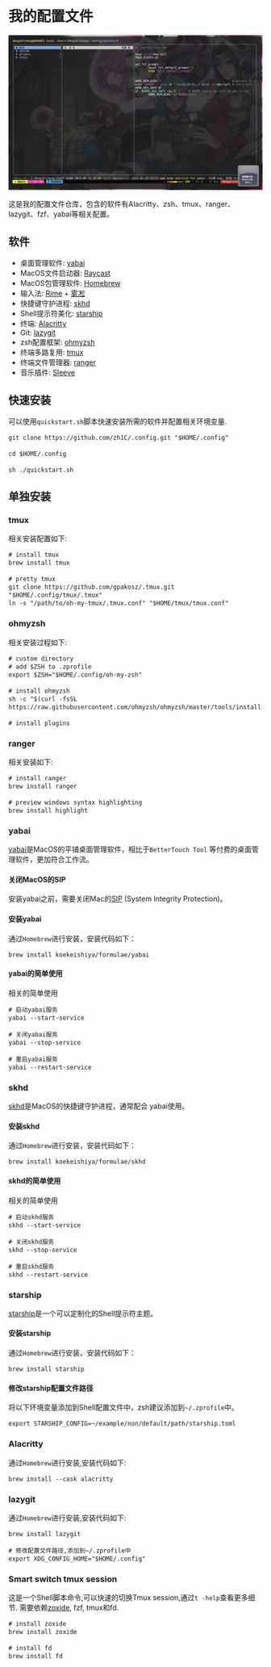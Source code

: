 # 我的配置文件

![screenshot](./ScreenShot.png)

这是我的配置文件仓库，包含的软件有Alacritty、zsh、tmux、ranger、lazygit、fzf、yabai等相关配置。

## 软件

- 桌面管理软件: [yabai](https://github.com/koekeishiya/yabai)
- MacOS文件启动器: [Raycast](https://www.raycast.com)
- MacOS包管理软件: [Homebrew](https://brew.sh)
- 输入法: [Rime](https://rime.im/) + [雾凇](https://github.com/iDvel/rime-ice)
- 快捷键守护进程: [skhd](https://github.com/koekeishiya/skhd)
- Shell提示符美化: [starship](https://github.com/starship/starship)
- 终端: [Alacritty](https://github.com/alacritty/alacritty)
- Git: [lazygit](https://github.com/jesseduffield/lazygit)
- zsh配置框架: [ohmyzsh](https://github.com/ohmyzsh/ohmyzsh)
- 终端多路复用: [tmux](https://github.com/tmux/tmux)
- 终端文件管理器: [ranger](https://github.com/ranger/ranger)
- 音乐插件: [Sleeve](https://replay.software/sleeve)

## 快速安装

可以使用`quickstart.sh`脚本快速安装所需的软件并配置相关环境变量.

```shell
git clone https://github.com/zh1C/.config.git "$HOME/.config"

cd $HOME/.config

sh ./quickstart.sh
```

## 单独安装

### tmux

相关安装配置如下:

```shell
# install tmux
brew install tmux

# pretty tmux
git clone https://github.com/gpakosz/.tmux.git "$HOME/.config/tmux/.tmux"
ln -s "/path/to/oh-my-tmux/.tmux.conf" "$HOME/tmux/tmux.conf"
```

### ohmyzsh

相关安装过程如下:

```Shell
# custom directory
# add $ZSH to .zprofile
export $ZSH="$HOME/.config/oh-my-zsh"

# install ohmyzsh
sh -c "$(curl -fsSL https://raw.githubusercontent.com/ohmyzsh/ohmyzsh/master/tools/install.sh)"

# install plugins
```

### ranger

相关安装如下:

```shell
# install ranger
brew install ranger

# preview windows syntax highlighting
brew install highlight
```

### yabai

[yabai](https://github.com/koekeishiya/yabai)是MacOS的平铺桌面管理软件，相比于`BetterTouch Tool`
等付费的桌面管理软件，更加符合工作流。

#### 关闭MacOS的SIP

安装yabai之前，需要关闭Mac的[SIP](https://github.com/koekeishiya/yabai/wiki/Disabling-System-Integrity-Protection)
(System Integrity Protection)。

#### 安装yabai

通过`Homebrew`进行安装，安装代码如下：

```shell
brew install koekeishiya/formulae/yabai
```

#### yabai的简单使用

相关的简单使用

```shell
# 启动yabai服务
yabai --start-service

# 关闭yabai服务
yabai --stop-service

# 重启yabai服务
yabai --restart-service
```

### skhd

[skhd](https://github.com/koekeishiya/skhd)是MacOS的快捷键守护进程，通常配合
yabai使用。

#### 安装skhd

通过`Homebrew`进行安装，安装代码如下：

```shell
brew install koekeishiya/formulae/skhd
```

#### skhd的简单使用

相关的简单使用

```shell
# 启动skhd服务
skhd --start-service

# 关闭skhd服务
skhd --stop-service

# 重启skhd服务
skhd --restart-service
```

### starship

[starship](https://github.com/starship/starship)是一个可以定制化的Shell提示符主题。

#### 安装starship

通过`Homebrew`进行安装，安装代码如下：

```shell
brew install starship
```

#### 修改starship配置文件路径

将以下环境变量添加到Shell配置文件中，zsh建议添加到`~/.zprofile`中。

```shell
export STARSHIP_CONFIG=~/example/non/default/path/starship.toml
```

### Alacritty

通过`Homebrew`进行安装,安装代码如下:

```shell
brew install --cask alacritty
```

### lazygit

通过`Homebrew`进行安装,安装代码如下:

```shell
brew install lazygit

# 修改配置文件路径,添加到~/.zprofile中
export XDG_CONFIG_HOME="$HOME/.config"
```

### Smart switch tmux session

这是一个Shell脚本命令,可以快速的切换Tmux session,通过`t -help`查看更多细节.
需要依赖[zoxide](https://github.com/ajeetdsouza/zoxide), fzf, tmux和fd.

```Shell
# install zoxide
brew install zoxide

# install fd
brew install fd
```
